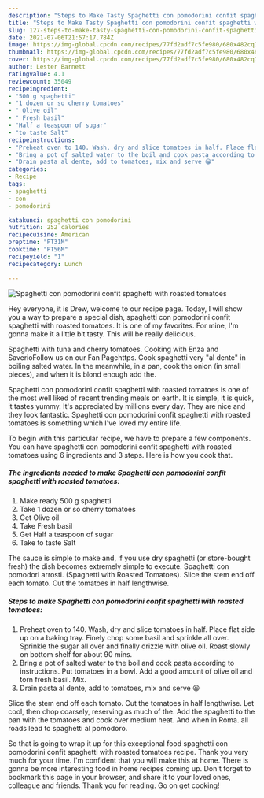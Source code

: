 ```yaml
---
description: "Steps to Make Tasty Spaghetti con pomodorini confit spaghetti with roasted tomatoes"
title: "Steps to Make Tasty Spaghetti con pomodorini confit spaghetti with roasted tomatoes"
slug: 127-steps-to-make-tasty-spaghetti-con-pomodorini-confit-spaghetti-with-roasted-tomatoes
date: 2021-07-06T21:57:17.784Z
image: https://img-global.cpcdn.com/recipes/77fd2adf7c5fe980/680x482cq70/spaghetti-con-pomodorini-confit-spaghetti-with-roasted-tomatoes-recipe-main-photo.jpg
thumbnail: https://img-global.cpcdn.com/recipes/77fd2adf7c5fe980/680x482cq70/spaghetti-con-pomodorini-confit-spaghetti-with-roasted-tomatoes-recipe-main-photo.jpg
cover: https://img-global.cpcdn.com/recipes/77fd2adf7c5fe980/680x482cq70/spaghetti-con-pomodorini-confit-spaghetti-with-roasted-tomatoes-recipe-main-photo.jpg
author: Lester Barnett
ratingvalue: 4.1
reviewcount: 35049
recipeingredient:
- "500 g spaghetti"
- "1 dozen or so cherry tomatoes"
- " Olive oil"
- " Fresh basil"
- "Half a teaspoon of sugar"
- "to taste Salt"
recipeinstructions:
- "Preheat oven to 140. Wash, dry and slice tomatoes in half. Place flat side up on a baking tray. Finely chop some basil and sprinkle all over. Sprinkle the sugar all over and finally drizzle with olive oil. Roast slowly on bottom shelf for about 90 mins."
- "Bring a pot of salted water to the boil and cook pasta according to instructions. Put tomatoes in a bowl. Add a good amount of olive oil and torn fresh basil. Mix."
- "Drain pasta al dente, add to tomatoes, mix and serve 😀"
categories:
- Recipe
tags:
- spaghetti
- con
- pomodorini

katakunci: spaghetti con pomodorini 
nutrition: 252 calories
recipecuisine: American
preptime: "PT31M"
cooktime: "PT56M"
recipeyield: "1"
recipecategory: Lunch

---
```



![Spaghetti con pomodorini confit spaghetti with roasted tomatoes](https://img-global.cpcdn.com/recipes/77fd2adf7c5fe980/680x482cq70/spaghetti-con-pomodorini-confit-spaghetti-with-roasted-tomatoes-recipe-main-photo.jpg)

Hey everyone, it is Drew, welcome to our recipe page. Today, I will show you a way to prepare a special dish, spaghetti con pomodorini confit spaghetti with roasted tomatoes. It is one of my favorites. For mine, I'm gonna make it a little bit tasty. This will be really delicious.

Spaghetti with tuna and cherry tomatoes. Cooking with Enza and SaverioFollow us on our Fan Pagehttps. Cook spaghetti very &#34;al dente&#34; in boiling salted water. In the meanwhile, in a pan, cook the onion (in small pieces), and when it is blond enough add the.

Spaghetti con pomodorini confit spaghetti with roasted tomatoes is one of the most well liked of recent trending meals on earth. It is simple, it is quick, it tastes yummy. It's appreciated by millions every day. They are nice and they look fantastic. Spaghetti con pomodorini confit spaghetti with roasted tomatoes is something which I've loved my entire life.


To begin with this particular recipe, we have to prepare a few components. You can have spaghetti con pomodorini confit spaghetti with roasted tomatoes using 6 ingredients and 3 steps. Here is how you cook that.

<!--inarticleads1-->

##### The ingredients needed to make Spaghetti con pomodorini confit spaghetti with roasted tomatoes:

1. Make ready 500 g spaghetti
1. Take 1 dozen or so cherry tomatoes
1. Get  Olive oil
1. Take  Fresh basil
1. Get Half a teaspoon of sugar
1. Take to taste Salt


The sauce is simple to make and, if you use dry spaghetti (or store-bought fresh) the dish becomes extremely simple to execute. Spaghetti con pomodori arrosti. (Spaghetti with Roasted Tomatoes). Slice the stem end off each tomato. Cut the tomatoes in half lengthwise. 

<!--inarticleads2-->

##### Steps to make Spaghetti con pomodorini confit spaghetti with roasted tomatoes:

1. Preheat oven to 140. Wash, dry and slice tomatoes in half. Place flat side up on a baking tray. Finely chop some basil and sprinkle all over. Sprinkle the sugar all over and finally drizzle with olive oil. Roast slowly on bottom shelf for about 90 mins.
1. Bring a pot of salted water to the boil and cook pasta according to instructions. Put tomatoes in a bowl. Add a good amount of olive oil and torn fresh basil. Mix.
1. Drain pasta al dente, add to tomatoes, mix and serve 😀


Slice the stem end off each tomato. Cut the tomatoes in half lengthwise. Let cool, then chop coarsely, reserving as much of the. Add the spaghetti to the pan with the tomatoes and cook over medium heat. And when in Roma. all roads lead to spaghetti al pomodoro. 

So that is going to wrap it up for this exceptional food spaghetti con pomodorini confit spaghetti with roasted tomatoes recipe. Thank you very much for your time. I'm confident that you will make this at home. There is gonna be more interesting food in home recipes coming up. Don't forget to bookmark this page in your browser, and share it to your loved ones, colleague and friends. Thank you for reading. Go on get cooking!
